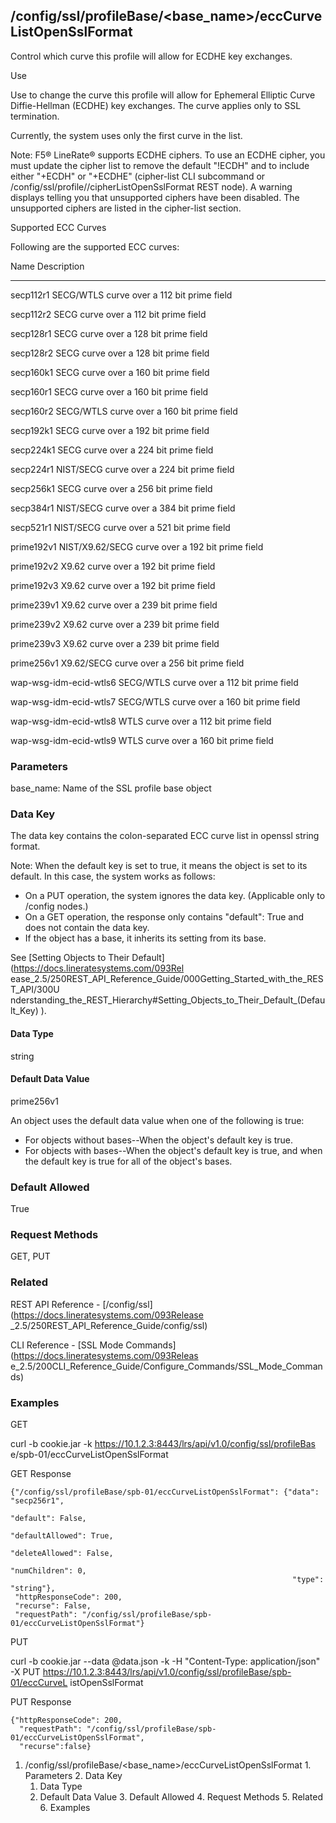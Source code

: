 ## /config/ssl/profileBase/<base_name>/eccCurveListOpenSslFormat

Control which curve this profile will allow for ECDHE key exchanges.

Use

Use to change the curve this profile will allow for Ephemeral Elliptic Curve
Diffie-Hellman (ECDHE) key exchanges. The curve applies only to SSL
termination.

Currently, the system uses only the first curve in the list.

Note: F5® LineRate® supports ECDHE ciphers. To use an ECDHE cipher, you must
update the cipher list to remove the default "!ECDH" and to include either
"+ECDH" or "+ECDHE" (cipher-list CLI subcommand or
/config/ssl/profile/<name>/cipherListOpenSslFormat REST node). A warning
displays telling you that unsupported ciphers have been disabled. The
unsupported ciphers are listed in the cipher-list section.

Supported ECC Curves

Following are the supported ECC curves:

Name Description

---------------------------------------------------------------------------  
secp112r1 SECG/WTLS curve over a 112 bit prime field

secp112r2 SECG curve over a 112 bit prime field

secp128r1 SECG curve over a 128 bit prime field

secp128r2 SECG curve over a 128 bit prime field

secp160k1 SECG curve over a 160 bit prime field

secp160r1 SECG curve over a 160 bit prime field

secp160r2 SECG/WTLS curve over a 160 bit prime field

secp192k1 SECG curve over a 192 bit prime field

secp224k1 SECG curve over a 224 bit prime field

secp224r1 NIST/SECG curve over a 224 bit prime field

secp256k1 SECG curve over a 256 bit prime field

secp384r1 NIST/SECG curve over a 384 bit prime field

secp521r1 NIST/SECG curve over a 521 bit prime field

prime192v1 NIST/X9.62/SECG curve over a 192 bit prime field

prime192v2 X9.62 curve over a 192 bit prime field

prime192v3 X9.62 curve over a 192 bit prime field

prime239v1 X9.62 curve over a 239 bit prime field

prime239v2 X9.62 curve over a 239 bit prime field

prime239v3 X9.62 curve over a 239 bit prime field

prime256v1 X9.62/SECG curve over a 256 bit prime field

wap-wsg-idm-ecid-wtls6  SECG/WTLS curve over a 112 bit prime field

wap-wsg-idm-ecid-wtls7  SECG/WTLS curve over a 160 bit prime field

wap-wsg-idm-ecid-wtls8  WTLS curve over a 112 bit prime field

wap-wsg-idm-ecid-wtls9  WTLS curve over a 160 bit prime field

### Parameters

base_name: Name of the SSL profile base object

### Data Key

The data key contains the colon-separated ECC curve list in openssl string
format.

Note: When the default key is set to true, it means the object is set to its
default. In this case, the system works as follows:

  * On a PUT operation, the system ignores the data key. (Applicable only to /config nodes.)
  * On a GET operation, the response only contains "default": True and does not contain the data key.
  * If the object has a base, it inherits its setting from its base.

See [Setting Objects to Their Default](https://docs.lineratesystems.com/093Rel
ease_2.5/250REST_API_Reference_Guide/000Getting_Started_with_the_REST_API/300U
nderstanding_the_REST_Hierarchy#Setting_Objects_to_Their_Default_(Default_Key)
).

#### Data Type

string

#### Default Data Value

prime256v1

An object uses the default data value when one of the following is true:

  * For objects without bases--When the object's default key is true.
  * For objects with bases--When the object's default key is true, and when the default key is true for all of the object's bases.

### Default Allowed

True

### Request Methods

GET, PUT

### Related

REST API Reference - [/config/ssl](https://docs.lineratesystems.com/093Release
_2.5/250REST_API_Reference_Guide/config/ssl)

CLI Reference - [SSL Mode Commands](https://docs.lineratesystems.com/093Releas
e_2.5/200CLI_Reference_Guide/Configure_Commands/SSL_Mode_Commands)

### Examples

GET

curl -b cookie.jar -k https://10.1.2.3:8443/lrs/api/v1.0/config/ssl/profileBas
e/spb-01/eccCurveListOpenSslFormat

GET Response

    
    
    {"/config/ssl/profileBase/spb-01/eccCurveListOpenSslFormat": {"data": "secp256r1",
                                                                   "default": False,
                                                                   "defaultAllowed": True,
                                                                   "deleteAllowed": False,
                                                                   "numChildren": 0,
                                                                   "type": "string"},
     "httpResponseCode": 200,
     "recurse": False,
     "requestPath": "/config/ssl/profileBase/spb-01/eccCurveListOpenSslFormat"}
    

PUT

curl -b cookie.jar --data @data.json -k -H "Content-Type: application/json" -X
PUT https://10.1.2.3:8443/lrs/api/v1.0/config/ssl/profileBase/spb-01/eccCurveL
istOpenSslFormat

PUT Response

    
    
    {"httpResponseCode": 200,
      "requestPath": "/config/ssl/profileBase/spb-01/eccCurveListOpenSslFormat",
      "recurse":false}

  1. /config/ssl/profileBase/<base_name>/eccCurveListOpenSslFormat
    1. Parameters
    2. Data Key
      1. Data Type
      2. Default Data Value
    3. Default Allowed
    4. Request Methods
    5. Related
    6. Examples

